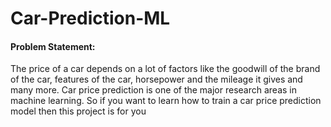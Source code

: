 # Car-Prediction-ML
#### Problem Statement:
The price of a car depends on a lot of factors like the goodwill of the brand of the car, features of the car, horsepower and the mileage it gives and many more. Car price prediction is one of the major research areas in machine learning. So if you want to learn how to train a car price prediction model then this project is for you

